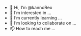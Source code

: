 - 👋 Hi, I’m @kannoReo
- 👀 I’m interested in ...
- 🌱 I’m currently learning ...
- 💞️ I’m looking to collaborate on ...
- 📫 How to reach me ...

<!---
kannoReo/kannoReo is a ✨ special ✨ repository because its `README.md` (this file) appears on your GitHub profile.
You can click the Preview link to take a look at your changes.
--->
